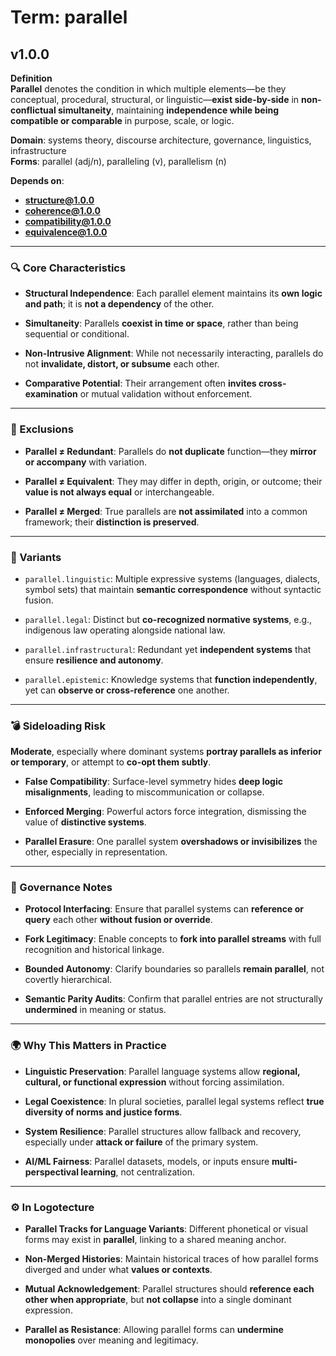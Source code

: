 # Term: parallel

## v1.0.0

**Definition**  
**Parallel** denotes the condition in which multiple elements—be they conceptual, procedural, structural, or linguistic—**exist side-by-side** in **non-conflictual simultaneity**, maintaining **independence while being compatible or comparable** in purpose, scale, or logic.

**Domain**: systems theory, discourse architecture, governance, linguistics, infrastructure  
**Forms**: parallel (adj/n), paralleling (v), parallelism (n)

**Depends on**:  
- **structure@1.0.0**  
- **coherence@1.0.0**  
- **compatibility@1.0.0**  
- **equivalence@1.0.0**

---

### 🔍 Core Characteristics

- **Structural Independence**: Each parallel element maintains its **own logic and path**; it is **not a dependency** of the other.

- **Simultaneity**: Parallels **coexist in time or space**, rather than being sequential or conditional.

- **Non-Intrusive Alignment**: While not necessarily interacting, parallels do not **invalidate, distort, or subsume** each other.

- **Comparative Potential**: Their arrangement often **invites cross-examination** or mutual validation without enforcement.

---

### 🚫 Exclusions

- **Parallel ≠ Redundant**: Parallels do **not duplicate** function—they **mirror or accompany** with variation.

- **Parallel ≠ Equivalent**: They may differ in depth, origin, or outcome; their **value is not always equal** or interchangeable.

- **Parallel ≠ Merged**: True parallels are **not assimilated** into a common framework; their **distinction is preserved**.

---

### 🔁 Variants

- `parallel.linguistic`: Multiple expressive systems (languages, dialects, symbol sets) that maintain **semantic correspondence** without syntactic fusion.

- `parallel.legal`: Distinct but **co-recognized normative systems**, e.g., indigenous law operating alongside national law.

- `parallel.infrastructural`: Redundant yet **independent systems** that ensure **resilience and autonomy**.

- `parallel.epistemic`: Knowledge systems that **function independently**, yet can **observe or cross-reference** one another.

---

### 💣 Sideloading Risk

**Moderate**, especially where dominant systems **portray parallels as inferior or temporary**, or attempt to **co-opt them subtly**.

- **False Compatibility**: Surface-level symmetry hides **deep logic misalignments**, leading to miscommunication or collapse.

- **Enforced Merging**: Powerful actors force integration, dismissing the value of **distinctive systems**.

- **Parallel Erasure**: One parallel system **overshadows or invisibilizes** the other, especially in representation.

---

### 🔐 Governance Notes

- **Protocol Interfacing**: Ensure that parallel systems can **reference or query** each other **without fusion or override**.

- **Fork Legitimacy**: Enable concepts to **fork into parallel streams** with full recognition and historical linkage.

- **Bounded Autonomy**: Clarify boundaries so parallels **remain parallel**, not covertly hierarchical.

- **Semantic Parity Audits**: Confirm that parallel entries are not structurally **undermined** in meaning or status.

---

### 🌍 Why This Matters in Practice

- **Linguistic Preservation**: Parallel language systems allow **regional, cultural, or functional expression** without forcing assimilation.

- **Legal Coexistence**: In plural societies, parallel legal systems reflect **true diversity of norms and justice forms**.

- **System Resilience**: Parallel structures allow fallback and recovery, especially under **attack or failure** of the primary system.

- **AI/ML Fairness**: Parallel datasets, models, or inputs ensure **multi-perspectival learning**, not centralization.

---

### ⚙️ In Logotecture

- **Parallel Tracks for Language Variants**: Different phonetical or visual forms may exist in **parallel**, linking to a shared meaning anchor.

- **Non-Merged Histories**: Maintain historical traces of how parallel forms diverged and under what **values or contexts**.

- **Mutual Acknowledgement**: Parallel structures should **reference each other when appropriate**, but **not collapse** into a single dominant expression.

- **Parallel as Resistance**: Allowing parallel forms can **undermine monopolies** over meaning and legitimacy.
